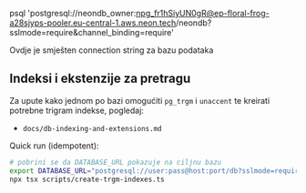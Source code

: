 psql 'postgresql://neondb_owner:npg_fr1hSiyUN0gR@ep-floral-frog-a28sjyps-pooler.eu-central-1.aws.neon.tech/neondb?sslmode=require&channel_binding=require'

Ovdje je smješten connection string za bazu podataka

## Indeksi i ekstenzije za pretragu

Za upute kako jednom po bazi omogućiti `pg_trgm` i `unaccent` te kreirati potrebne trigram indekse, pogledaj:

- `docs/db-indexing-and-extensions.md`

Quick run (idempotent):

```bash
# pobrini se da DATABASE_URL pokazuje na ciljnu bazu
export DATABASE_URL="postgresql://user:pass@host:port/db?sslmode=require"
npx tsx scripts/create-trgm-indexes.ts
```